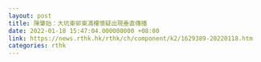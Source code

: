 ```yaml
---
layout: post
title: 陳肇始：大坑東邨東滿樓懷疑出現垂直傳播
date: 2022-01-18 15:47:04.000000000 +08:00
link: https://news.rthk.hk/rthk/ch/component/k2/1629389-20220118.htm
categories: rthk
---
```



